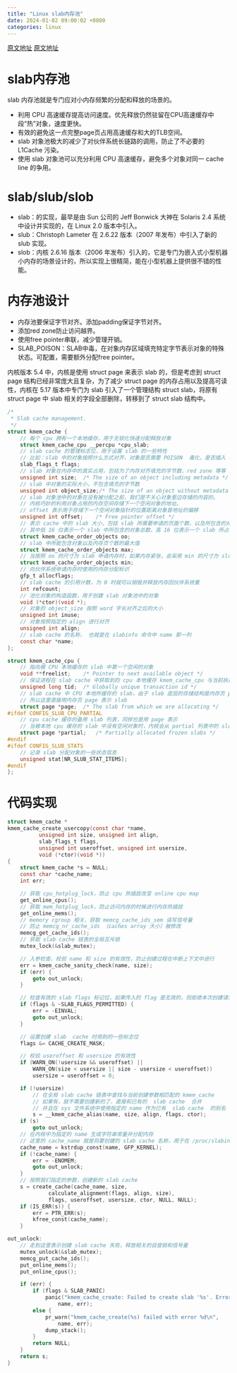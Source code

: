 ```yaml
---
title: "Linux slab内存池"
date: 2024-01-02 09:00:02 +0800
categories: linux
---
```


[原文地址](https://juejin.cn/post/7218244395451924538)
[原文地址](https://juejin.cn/post/7220966858246438969)

# slab内存池

slab 内存池就是专门应对小内存频繁的分配和释放的场景的。

* 利用 CPU 高速缓存提高访问速度。优先释放仍然驻留在CPU高速缓存中段“热”对象，速度更快。
* 有效的避免这一点完整page页占用高速缓存和大的TLB空间。
* slab 对象池极大的减少了对伙伴系统长链路的调用，防止了不必要的 L1Cache 污染。
* 使用 slab 对象池可以充分利用 CPU 高速缓存，避免多个对象对同一 cache line 的争用。

# slab/slub/slob

* slab：的实现，最早是由 Sun 公司的 Jeff Bonwick 大神在 Solaris 2.4 系统中设计并实现的，在 Linux 2.0 版本中引入。
* slub：Christoph Lameter 在 2.6.22 版本（2007 年发布）中引入了新的 slub 实现。
* slob：内核 2.6.16 版本（2006 年发布）引入的，它是专门为嵌入式小型机器小内存的场景设计的，所以实现上很精简，能在小型机器上提供很不错的性能。

# 内存池设计

* 内存池要保证字节对齐。添加padding保证字节对齐。
* 添加red zone防止访问越界。
* 使用free pointer串联，减少管理开销。
* SLAB_POISON：SLAB中毒，在对象内存区域填充特定字节表示对象的特殊状态。可配置，需要额外分配free pointer。

内核版本 5.4 中，内核是使用 struct page 来表示 slab 的，但是考虑到 struct page 结构已经非常庞大且复杂，为了减少 struct page 的内存占用以及提高可读性，内核在 5.17 版本中专门为 slab 引入了一个管理结构 struct slab，将原有 struct page 中 slab 相关的字段全部删除，转移到了 struct slab 结构中。

```c
/*
 * Slab cache management.
 */
struct kmem_cache {
    // 每个 cpu 拥有一个本地缓存，用于无锁化快速分配释放对象
    struct kmem_cache_cpu __percpu *cpu_slab;
    // slab cache 的管理标志位，用于设置 slab 的一些特性
    // 比如：slab 中的对象按照什么方式对齐，对象是否需要 POISON  毒化，是否插入 red zone 在对象内存周围，是否追踪对象的分配和释放信息 等等
    slab_flags_t flags;
    // slab 对象在内存中的真实占用，包括为了内存对齐填充的字节数，red zone 等等
    unsigned int size;  /* The size of an object including metadata */
    // slab 中对象的实际大小，不包含填充的字节数
    unsigned int object_size;/* The size of an object without metadata */
    // slab 对象池中的对象在没有被分配之前，我们是不关心对象里边存储的内容的。
    // 内核巧妙的利用对象占用的内存空间存储下一个空闲对象的地址。
    // offset 表示用于存储下一个空闲对象指针的位置距离对象首地址的偏移
    unsigned int offset;    /* Free pointer offset */
    // 表示 cache 中的 slab 大小，包括 slab 所需要申请的页面个数，以及所包含的对象个数
    // 其中低 16 位表示一个 slab 中所包含的对象总数，高 16 位表示一个 slab 所占有的内存页个数。
    struct kmem_cache_order_objects oo;
    // slab 中所能包含对象以及内存页个数的最大值
    struct kmem_cache_order_objects max;
    // 当按照 oo 的尺寸为 slab 申请内存时，如果内存紧张，会采用 min 的尺寸为 slab 申请内存，可以容纳一个对象即可。
    struct kmem_cache_order_objects min;
    // 向伙伴系统申请内存时使用的内存分配标识
    gfp_t allocflags; 
    // slab cache 的引用计数，为 0 时就可以销毁并释放内存回伙伴系统重
    int refcount;   
    // 池化对象的构造函数，用于创建 slab 对象池中的对象
    void (*ctor)(void *);
    // 对象的 object_size 按照 word 字长对齐之后的大小
    unsigned int inuse;  
    // 对象按照指定的 align 进行对齐
    unsigned int align; 
    // slab cache 的名称， 也就是在 slabinfo 命令中 name 那一列
    const char *name;  
};

struct kmem_cache_cpu {
    // 指向被 CPU 本地缓存的 slab 中第一个空闲的对象
    void **freelist;    /* Pointer to next available object */
    // 保证进程在 slab cache 中获取到的 cpu 本地缓存 kmem_cache_cpu 与当前执行进程的 cpu 是一致的。
    unsigned long tid;  /* Globally unique transaction id */
    // slab cache 中 CPU 本地所缓存的 slab，由于 slab 底层的存储结构是内存页 page
    // 所以这里直接用内存页 page 表示 slab
    struct page *page;  /* The slab from which we are allocating */
#ifdef CONFIG_SLUB_CPU_PARTIAL
    // cpu cache 缓存的备用 slab 列表，同样也是用 page 表示
    // 当被本地 cpu 缓存的 slab 中没有空闲对象时，内核会从 partial 列表中的 slab 中查找空闲对象
    struct page *partial;   /* Partially allocated frozen slabs */
#endif
#ifdef CONFIG_SLUB_STATS
    // 记录 slab 分配对象的一些状态信息
    unsigned stat[NR_SLUB_STAT_ITEMS];
#endif
};
```

# 代码实现

```c
struct kmem_cache *
kmem_cache_create_usercopy(const char *name,
          unsigned int size, unsigned int align,
          slab_flags_t flags,
          unsigned int useroffset, unsigned int usersize,
          void (*ctor)(void *))
{
    struct kmem_cache *s = NULL;
    const char *cache_name;
    int err;

    // 获取 cpu_hotplug_lock，防止 cpu 热插拔改变 online cpu map
    get_online_cpus();
    // 获取 mem_hotplug_lock，防止访问内存的时候进行内存热插拔
    get_online_mems();
    // memory cgroup 相关，获取 memcg_cache_ids_sem 读写信号量
    // 防止 memcg_nr_cache_ids （caches array 大小）被修改
    memcg_get_cache_ids();
    // 获取 slab cache 链表的全局互斥锁
    mutex_lock(&slab_mutex);

    // 入参检查，校验 name 和 size 的有效性，防止创建过程在中断上下文中进行
    err = kmem_cache_sanity_check(name, size);
    if (err) {
        goto out_unlock;
    }

    // 检查有效的 slab flags 标记位，如果传入的 flag 是无效的，则拒绝本次创建请求
    if (flags & ~SLAB_FLAGS_PERMITTED) {
        err = -EINVAL;
        goto out_unlock;
    }

    // 设置创建 slab  cache 时用到的一些标志位
    flags &= CACHE_CREATE_MASK;

    // 校验 useroffset 和 usersize 的有效性
    if (WARN_ON(!usersize && useroffset) ||
        WARN_ON(size < usersize || size - usersize < useroffset))
        usersize = useroffset = 0;

    if (!usersize)
        // 在全局 slab cache 链表中查找与当前创建参数相匹配的 kmem_cache
        // 如果有，就不需要创建新的了，直接和已有的  slab cache  合并
        // 并且在 sys 文件系统中使用指定的 name 作为已有  slab cache  的别名
        s = __kmem_cache_alias(name, size, align, flags, ctor);
    if (s)
        goto out_unlock;
    // 在内核中为指定的 name 生成字符串常量并分配内存
    // 这里的 cache_name 就是将要创建的 slab cache 名称，用于在 /proc/slabinfo 中显示
    cache_name = kstrdup_const(name, GFP_KERNEL);
    if (!cache_name) {
        err = -ENOMEM;
        goto out_unlock;
    }
    // 按照我们指定的参数，创建新的 slab cache
    s = create_cache(cache_name, size,
             calculate_alignment(flags, align, size),
             flags, useroffset, usersize, ctor, NULL, NULL);
    if (IS_ERR(s)) {
        err = PTR_ERR(s);
        kfree_const(cache_name);
    }

out_unlock:
    // 走到这里表示创建 slab cache 失败，释放相关的自旋锁和信号量
    mutex_unlock(&slab_mutex);
    memcg_put_cache_ids();
    put_online_mems();
    put_online_cpus();

    if (err) {
        if (flags & SLAB_PANIC)
            panic("kmem_cache_create: Failed to create slab '%s'. Error %d\n",
                name, err);
        else {
            pr_warn("kmem_cache_create(%s) failed with error %d\n",
                name, err);
            dump_stack();
        }
        return NULL;
    }
    return s;
}
```